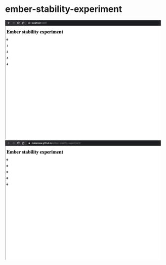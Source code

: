 # ember-stability-experiment

![screen shot on local machine](https://github.com/makannew/ember-stability-experiment/blob/master/screen-shots/local4200.png)
![screen shot on production](https://github.com/makannew/ember-stability-experiment/blob/master/screen-shots/production.png)

